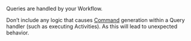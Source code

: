 Queries are handled by your Workflow.

Don’t include any logic that causes [Command](/concepts/what-is-a-command) generation within a Query handler (such as executing Activities). As this will lead to unexpected behavior.
